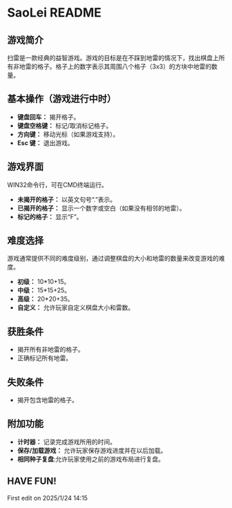 # SaoLei README

## 游戏简介

扫雷是一款经典的益智游戏。游戏的目标是在不踩到地雷的情况下，找出棋盘上所有非地雷的格子。格子上的数字表示其周围八个格子（3x3）的方块中地雷的数量。

## 基本操作（游戏进行中时）

*   **键盘回车：** 揭开格子。
*   **键盘空格键：** 标记/取消标记格子。
*   **方向键：** 移动光标（如果游戏支持）。
*   **Esc 键：** 退出游戏。

## 游戏界面

WIN32命令行，可在CMD终端运行。

*   **未揭开的格子：** 以英文句号“.”表示。
*   **已揭开的格子：** 显示一个数字或空白（如果没有相邻的地雷）。
*   **标记的格子：** 显示“F”。

## 难度选择

游戏通常提供不同的难度级别，通过调整棋盘的大小和地雷的数量来改变游戏的难度。

*   **初级：** 10*10+15。
*   **中级：** 15*15+25。
*   **高级：** 20*20+35。
* **自定义：** 允许玩家自定义棋盘大小和雷数。

## 获胜条件

*   揭开所有非地雷的格子。
*   正确标记所有地雷。

## 失败条件

*   揭开包含地雷的格子。

## 附加功能

*   **计时器：** 记录完成游戏所用的时间。
*   **保存/加载游戏：** 允许玩家保存游戏进度并在以后加载。
*   **相同种子复盘**:允许玩家使用之前的游戏布局进行复盘。
  
## HAVE FUN!
First edit on 2025/1/24 14:15

